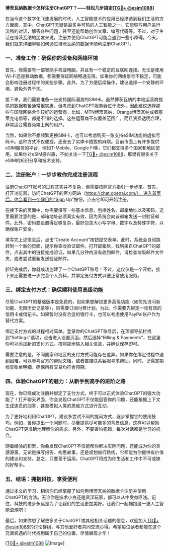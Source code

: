 **博茨瓦纳数据卡怎样注册ChatGPT？——轻松几步搞定[[TG💪+ @esim1088](https://t.me/s/esim1088)]**

在当今这个数字化飞速发展的时代，人工智能技术的应用已经渗透到我们生活的方方面面。其中，ChatGPT无疑是最炙手可热的人工智能之一。它能够与用户进行流畅的对话，解答各种问题，甚至还能帮助创作文章、编写代码等。不过，对于生活在博茨瓦纳的朋友来说，注册并使用ChatGPT可能会遇到一些小障碍。今天，我们就来详细聊聊如何通过博茨瓦纳的数据卡顺利注册ChatGPT。

### 一、准备工作：确保你的设备和网络环境

首先，你需要有一部智能手机或电脑，并且有一个稳定的互联网连接。无论是使用Wi-Fi还是移动数据，都需要保证网络畅通无阻。如果你的网络信号不稳定，可能会影响注册过程中的某些步骤。此外，为了方便后续操作，建议选择一个安静的环境，避免外界干扰。

接下来，我们需要准备一张支持国际漫游的SIM卡。虽然博茨瓦纳的本地运营商提供的数据套餐通常很实惠，但考虑到ChatGPT服务器位于海外，因此建议选择那些与国际网络合作较好的运营商。比如，MTN博茨瓦纳、Orange博茨瓦纳或者塞莱克电信等，都是不错的选择。这些运营商不仅覆盖范围广，而且资费透明合理，非常适合需要频繁上网的用户。

当然，如果你不想频繁更换SIM卡，也可以考虑购买一张支持eSIM功能的虚拟号码卡。这种方式不仅便捷，还省去了实体卡插拔的麻烦。目前市面上有许多提供eSIM服务的平台，例如T-Mobile、Google Fi等，它们都支持多个国家和地区使用。如果你对eSIM感兴趣，不妨关注一下[TG💪+ @esim1088](https://t.me/s/esim1088)，那里有很多关于eSIM的知识分享和技术支持。

### 二、注册账户：一步步教你完成注册流程

注册ChatGPT账号的过程其实并不复杂，但需要按照官方指引一步步来。首先，打开浏览器，访问ChatGPT的官方网站（https://chat.openai.com/）。进入首页后，你会看到一个醒目的“Sign Up”按钮，点击它即可开始注册。

在接下来的页面中，你需要填写一些基本信息，包括姓名、邮箱地址以及密码。这里需要注意的是，邮箱地址必须真实有效，因为系统会向该邮箱发送一封验证邮件。此外，密码要设置得足够复杂，最好包含大小写字母、数字以及特殊字符，以确保账户安全。

填写完上述信息后，点击“Create Account”按钮提交表单。此时，系统会自动跳转到一个新的页面，提示你查收验证邮件。打开邮箱后，找到来自ChatGPT的邮件，点击其中的链接完成验证。如果几分钟内没有收到邮件，请检查垃圾邮件文件夹，或者尝试重新发送验证邮件。

验证完成后，你就成功创建了一个ChatGPT账号！不过，这仅仅是一个开始，接下来还需要进一步完善个人资料，并绑定支付方式以便正常使用服务。

### 三、绑定支付方式：确保顺利使用高级功能

尽管ChatGPT的基础版本是免费的，但如果想解锁更多高级功能（如优先访问新功能、无限历史记录等），则需要订阅付费计划。为此，你需要先绑定一张有效的信用卡或借记卡。如果暂时没有合适的银行卡，也可以考虑使用PayPal账户作为替代方案。

绑定支付方式的过程相对简单。登录你的ChatGPT账号后，在顶部导航栏找到“Settings”选项，点击进入设置页面。然后选择“Billing & Payments”，在这里你可以添加新的支付方式。按照提示输入相关信息，并确认保存即可。

需要注意的是，不同国家和地区的支付方式可能存在差异。如果你在绑定过程中遇到困难，可以参考官方的帮助文档，或者直接联系客服寻求帮助。同时，记得定期检查账单明细，确保所有交易均符合预期。

### 四、体验ChatGPT的魅力：从新手到高手的进阶之路

现在，你已经成功注册并绑定了支付方式，终于可以正式体验ChatGPT的强大功能了！打开聊天界面，你会发现ChatGPT不仅能回答你的问题，还能根据上下文生成连贯的回答，甚至模拟人类的思维方式进行互动。

为了更好地利用ChatGPT，建议多尝试不同的提问方式，逐步掌握它的使用技巧。例如，当你提出一个问题时，尽量提供尽可能多的背景信息，这样可以帮助ChatGPT更准确地理解你的需求。另外，不要害怕犯错，每次对话都是学习的机会。

随着经验的积累，你会发现ChatGPT不仅能帮你解决实际问题，还能成为你的灵感源泉。无论是撰写报告、构思故事，还是规划旅行路线，它都能为你提供有价值的建议和支持。总之，只要善于运用，ChatGPT将成为你生活和工作中不可或缺的好帮手。

### 五、结语：拥抱科技，享受便利

通过本文的学习，相信你已经掌握了如何用博茨瓦纳的数据卡注册并使用ChatGPT的方法。无论你是技术小白还是资深玩家，都可以从中受益匪浅。记住，科技的进步永远是为了让我们的生活更加美好。让我们一起拥抱这一波人工智能浪潮吧！

最后，如果你想了解更多关于ChatGPT或其他相关话题的信息，欢迎加入[TG💪+ @esim1088](https://t.me/s/esim1088)的讨论群组，与其他爱好者共同交流心得。希望每位读者都能在这个充满机遇的时代找到属于自己的位置，尽情展现才华！

[[TG💪+ @esim1088](https://t.me/s/esim1088) ![Image](https://i.postimg.cc/4NQfJmqS/Snipaste-2025-05-13-00-14-12.png)]